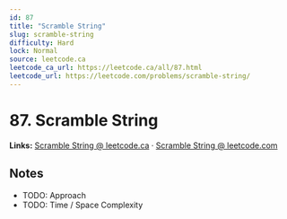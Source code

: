 ```yaml
--- 
id: 87
title: "Scramble String"
slug: scramble-string
difficulty: Hard
lock: Normal
source: leetcode.ca
leetcode_ca_url: https://leetcode.ca/all/87.html
leetcode_url: https://leetcode.com/problems/scramble-string/
---
```


# 87. Scramble String

**Links:** [Scramble String @ leetcode.ca](https://leetcode.ca/all/87.html) · [Scramble String @ leetcode.com](https://leetcode.com/problems/scramble-string/)

## Notes
- TODO: Approach
- TODO: Time / Space Complexity
